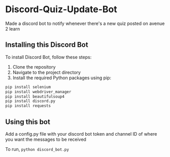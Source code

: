 # Discord-Quiz-Update-Bot
Made a discord bot to notify whenever there's a new quiz posted on avenue 2 learn

## Installing this Discord Bot

To install Discord Bot, follow these steps:

1. Clone the repository
2. Navigate to the project directory
3. Install the required Python packages using pip:

```bash
pip install selenium
pip install webdriver_manager
pip install beautifulsoup4
pip install discord.py
pip install requests
```

## Using this bot

Add a config.py file with your discord bot token and channel ID of where you want the messages to be received

To run, `python discord_bot.py`
